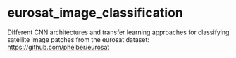 # eurosat_image_classification
Different CNN architectures and transfer learning approaches for classifying satellite image patches from the eurosat dataset: https://github.com/phelber/eurosat
